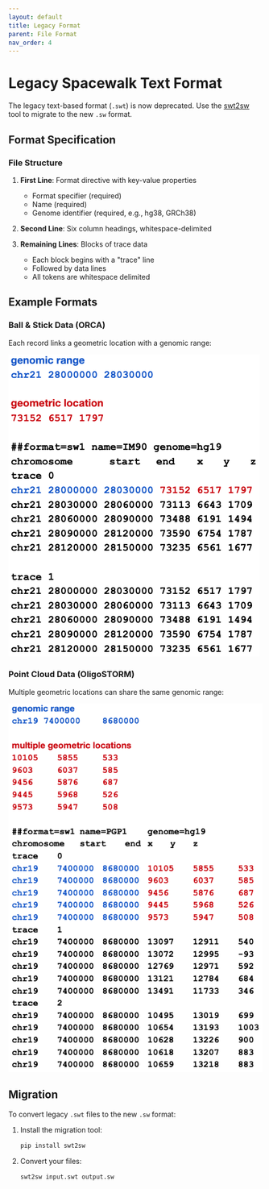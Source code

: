```yaml
---
layout: default
title: Legacy Format
parent: File Format
nav_order: 4
---
```


# Legacy Spacewalk Text Format

The legacy text-based format (`.swt`) is now deprecated. Use the [swt2sw](https://github.com/turner/swt2sw) tool to migrate to the new `.sw` format.

## Format Specification

### File Structure

1. **First Line**: Format directive with key-value properties
   - Format specifier (required)
   - Name (required)
   - Genome identifier (required, e.g., hg38, GRCh38)

2. **Second Line**: Six column headings, whitespace-delimited

3. **Remaining Lines**: Blocks of trace data
   - Each block begins with a "trace" line
   - Followed by data lines
   - All tokens are whitespace delimited

## Example Formats

### Ball & Stick Data (ORCA)
Each record links a geometric location with a genomic range:

![Legacy Format - Ball & Stick](../wiki-content/img/legacy-sw-format-bs.png)

### Point Cloud Data (OligoSTORM)
Multiple geometric locations can share the same genomic range:

![Legacy Format - Point Cloud](../wiki-content/img/legacy-sw-format-pc.png)

## Migration

To convert legacy `.swt` files to the new `.sw` format:

1. Install the migration tool:
   ```bash
   pip install swt2sw
   ```

2. Convert your files:
   ```bash
   swt2sw input.swt output.sw
   ```
